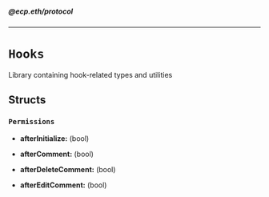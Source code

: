 ##### @ecp.eth/protocol

----

# `Hooks`

Library containing hook-related types and utilities



## Structs

### `Permissions`


- **afterInitialize:** (bool) 


- **afterComment:** (bool) 


- **afterDeleteComment:** (bool) 


- **afterEditComment:** (bool) 










